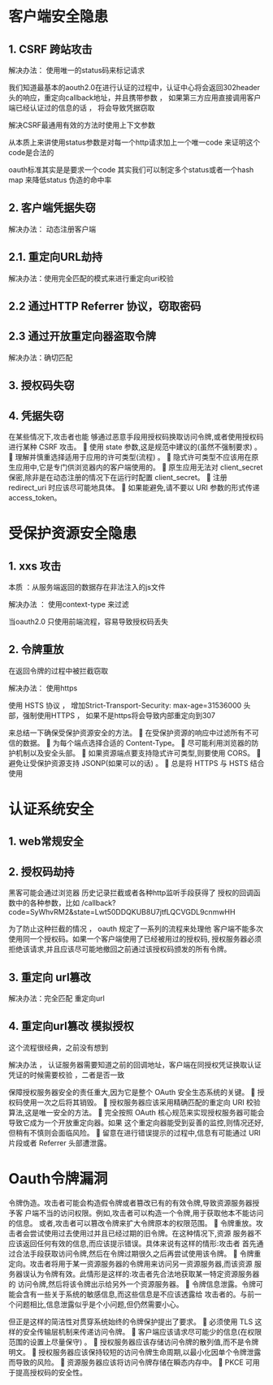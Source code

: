 # 客户端安全隐患

## 1. CSRF 跨站攻击

解决办法： 使用唯一的status码来标记请求

我们知道最基本的aouth2.0在进行认证的过程中，认证中心将会返回302header头的响应，重定向callback地址，并且携带参数 ， 如果第三方应用直接调用客户端已经认证过的信息的话 ， 将会导致凭据窃取

解决CSRF最通用有效的方法时使用上下文参数

从本质上来讲使用status参数是对每一个http请求加上一个唯一code 来证明这个code是合法的

oauth标准其实是是要求一个code 其实我们可以制定多个status或者一个hash map 来降低status 伪造的命中率

## 2. 客户端凭据失窃

解决办法： 动态注册客户端

## 2.1. 重定向URL劫持

解决办法：使用完全匹配的模式来进行重定向uri校验

## 2.2 通过HTTP Referrer 协议，窃取密码

## 2.3  通过开放重定向器盗取令牌

解决办法：确切匹配

## 3. 授权码失窃

## 4. 凭据失窃

在某些情况下,攻击者也能
够通过恶意手段用授权码换取访问令牌,或者使用授权码进行某种 CSRF 攻击。
 使用 state 参数,这是规范中建议的(虽然不强制要求)
 。
 理解并慎重选择适用于应用的许可类型(流程)
 。
 隐式许可类型不应该用在原生应用中,它是专门供浏览器内的客户端使用的。
 原生应用无法对 client_secret 保密,除非是在动态注册的情况下在运行时配置
client_secret。
 注册 redirect_uri 时应该尽可能地具体。
 如果能避免,请不要以 URI 参数的形式传递 access_token。


# 受保护资源安全隐患

## 1. xxs 攻击

本质 ：从服务端返回的数据存在非法注入的js文件

解决办法 ： 使用context-type 来过滤

当oauth2.0 只使用前端流程，容易导致授权码丢失
 
## 2. 令牌重放

在返回令牌的过程中被拦截窃取

解决办法： 使用https

使用 HSTS 协议 ， 增加Strict-Transport-Security: max-age=31536000 头部，强制使用HTTPS ， 如果不是https将会导致内部重定向到307

来总结一下确保受保护资源安全的方法。
 在受保护资源的响应中过滤所有不可信的数据。
 为每个端点选择合适的 Content-Type。
 尽可能利用浏览器的防护机制以及安全头部。
 如果资源端点要支持隐式许可类型,则要使用 CORS。
 避免让受保护资源支持 JSONP(如果可以的话)
 。
 总是将 HTTPS 与 HSTS 结合使用

# 认证系统安全

## 1. web常规安全

## 2. 授权码劫持

黑客可能会通过浏览器 历史记录拦截或者各种http监听手段获得了 授权的回调函数中的各种参数，比如 /callback?code=SyWhvRM2&state=Lwt50DDQKUB8U7jtfLQCVGDL9cnmwHH

为了防止这种拦截的情况 ， oauth 规定了一系列的流程来处理他
客户端不能多次使用同一个授权码。如果一个客户端使用了已经被用过的授权码,
授权服务器必须拒绝该请求,并且应该尽可能地撤回之前通过该授权码颁发的所有令牌。

## 3. 重定向 url篡改

解决办法：完全匹配 重定向url

## 4. 重定向url篡改 模拟授权

这个流程很经典，之前没有想到

解决办法 ， 认证服务器需要知道之前的回调地址，客户端在同授权凭证换取认证凭证的时候需要校验 ，二者是否一致


保障授权服务器安全的责任重大,因为它是整个 OAuth 安全生态系统的关键。
 授权码使用一次之后将其销毁。
 授权服务器应该采用精确匹配的重定向 URI 校验算法,这是唯一安全的方法。
 完全按照 OAuth 核心规范来实现授权服务器可能会导致它成为一个开放重定向器。如果
这个重定向器能受到妥善的监控,则情况还好,但稍有不慎则会面临风险。
 留意在进行错误提示的过程中,信息有可能通过 URI 片段或者 Referrer 头部遭泄露。


# Oauth令牌漏洞

令牌伪造。攻击者可能会构造假令牌或者篡改已有的有效令牌,导致资源服务器授予客
户端不当的访问权限。例如,攻击者可以构造一个令牌,用于获取他本不能访问的信息。
或者,攻击者可以篡改令牌来扩大令牌原本的权限范围。
 令牌重放。攻击者会尝试使用过去使用过并且已经过期的旧令牌。在这种情况下,资源
服务器不应该返回任何有效的信息,而应该提示错误。具体来说有这样的情形:攻击者
首先通过合法手段获取访问令牌,然后在令牌过期很久之后再尝试使用该令牌。
 令牌重定向。攻击者将用于某一资源服务器的令牌用来访问另一资源服务器,而该资源
服务器误认为令牌有效。此情形是这样的:攻击者先合法地获取某一特定资源服务器的
访问令牌,然后将该令牌出示给另外一个资源服务器。
 令牌信息泄露。令牌可能会含有一些关于系统的敏感信息,而这些信息是不应该透露给
攻击者的。与前一个问题相比,信息泄露似乎是个小问题,但仍然需要小心。


但正是这样的简洁性对贯穿系统始终的令牌保护提出了要求。
 必须使用 TLS 这样的安全传输层机制来传递访问令牌。
 客户端应该请求尽可能少的信息(在权限范围的设置上尽量保守)
 。
 授权服务器应该存储访问令牌的散列值,而不是令牌明文。
 授权服务器应该保持较短的访问令牌生命周期,以最小化因单个令牌泄露而导致的风险。
 资源服务器应该将访问令牌存储在瞬态内存中。
 PKCE 可用于提高授权码的安全性。



